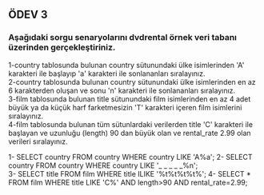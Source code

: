 ## ÖDEV 3
### Aşağıdaki sorgu senaryolarını dvdrental örnek veri tabanı üzerinden gerçekleştiriniz.
1-country tablosunda bulunan country sütunundaki ülke isimlerinden 'A' karakteri ile başlayıp 'a' karakteri ile sonlananları sıralayınız.  
2-country tablosunda bulunan country sütunundaki ülke isimlerinden en az 6 karakterden oluşan ve sonu 'n' karakteri ile sonlananları sıralayınız.  
3-film tablosunda bulunan title sütunundaki film isimlerinden en az 4 adet büyük ya da küçük harf farketmesizin 'T' karakteri içeren film isimlerini sıralayınız.  
4-film tablosunda bulunan tüm sütunlardaki verilerden title 'C' karakteri ile başlayan ve uzunluğu (length) 90 dan büyük olan ve rental_rate 2.99 olan verileri sıralayınız.

1- SELECT country FROM country WHERE country LIKE 'A%a';
2- SELECT country FROM country WHERE country LIKE '_ _ _ _ _%n';  
3- SELECT title FROM film WHERE title ILIKE '%t%t%t%t%';
4- SELECT * FROM film WHERE title LIKE 'C%' AND length>90 AND rental_rate=2.99;
